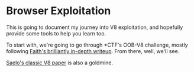 # Browser Exploitation

This is going to document my journey into V8 exploitation, and hopefully provide some tools to help you learn too.

To start with, we're going to go through \*CTF's OOB-V8 challenge, mostly following [Faith's brilliantly in-depth writeup](https://faraz.faith/2019-12-13-starctf-oob-v8-indepth/). From there, well, we'll see.

[Saelo's classic V8 paper](http://www.phrack.org/issues/70/9.html) is also a goldmine.
